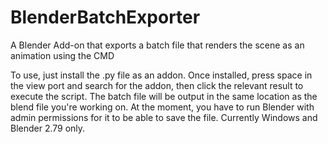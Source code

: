 # BlenderBatchExporter
A Blender Add-on that exports a batch file that renders the scene as an animation using the CMD

To use, just install the .py file as an addon. Once installed, press space in the view port and search for the addon, then click the 
relevant result to execute the script. The batch file will be output in the same location as the blend file you're working on.
At the moment, you have to run Blender with admin permissions for it to be able to save the file. Currently Windows and Blender 2.79 only.
